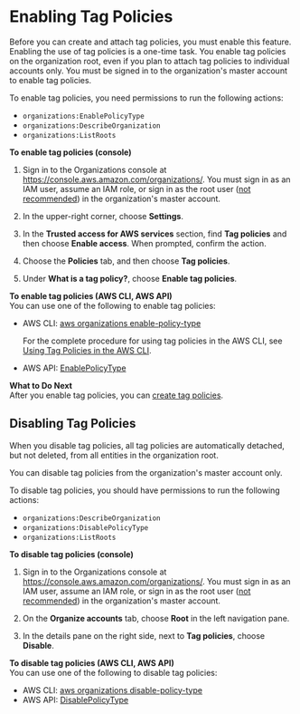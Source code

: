 # Enabling Tag Policies<a name="enable-tag-policies"></a>

Before you can create and attach tag policies, you must enable this feature\. Enabling the use of tag policies is a one\-time task\. You enable tag policies on the organization root, even if you plan to attach tag policies to individual accounts only\. You must be signed in to the organization's master account to enable tag policies\.

To enable tag policies, you need permissions to run the following actions:
+ `organizations:EnablePolicyType`
+ `organizations:DescribeOrganization`
+ `organizations:ListRoots`

**To enable tag policies \(console\)**

1. Sign in to the Organizations console at [https://console\.aws\.amazon\.com/organizations/](https://console.aws.amazon.com/organizations/)\. You must sign in as an IAM user, assume an IAM role, or sign in as the root user \([not recommended](https://docs.aws.amazon.com/IAM/latest/UserGuide/best-practices.html#lock-away-credentials)\) in the organization's master account\.

1. In the upper\-right corner, choose **Settings**\.

1. In the **Trusted access for AWS services** section, find **Tag policies** and then choose **Enable access**\. When prompted, confirm the action\.

1. Choose the **Policies** tab, and then choose **Tag policies**\.

1. Under **What is a tag policy?**, choose **Enable tag policies**\.

**To enable tag policies \(AWS CLI, AWS API\)**  
You can use one of the following to enable tag policies:
+ AWS CLI: [aws organizations enable\-policy\-type](https://docs.aws.amazon.com/cli/latest/reference/organizations/enable-policy-type.html)

  For the complete procedure for using tag policies in the AWS CLI, see [Using Tag Policies in the AWS CLI](tag-policy-cli.md)\.
+ AWS API: [EnablePolicyType](https://docs.aws.amazon.com/organizations/latest/APIReference/API_EnablePolicyType.html)

**What to Do Next**  
After you enable tag policies, you can [create tag policies](orgs_manage_policies_tag-policies-create.md)\.

## Disabling Tag Policies<a name="disable-tag-policies"></a>

When you disable tag policies, all tag policies are automatically detached, but not deleted, from all entities in the organization root\. 

You can disable tag policies from the organization's master account only\.

To disable tag policies, you should have permissions to run the following actions:
+ `organizations:DescribeOrganization`
+ `organizations:DisablePolicyType`
+ `organizations:ListRoots`

**To disable tag policies \(console\)**

1. Sign in to the Organizations console at [https://console\.aws\.amazon\.com/organizations/](https://console.aws.amazon.com/organizations/)\. You must sign in as an IAM user, assume an IAM role, or sign in as the root user \([not recommended](https://docs.aws.amazon.com/IAM/latest/UserGuide/best-practices.html#lock-away-credentials)\) in the organization's master account\.

1. On the **Organize accounts** tab, choose **Root** in the left navigation pane\.

1. In the details pane on the right side, next to **Tag policies**, choose **Disable**\.

**To disable tag policies \(AWS CLI, AWS API\)**  
You can use one of the following to disable tag policies:
+ AWS CLI: [aws organizations disable\-policy\-type](https://docs.aws.amazon.com/cli/latest/reference/organizations/disable-policy-type.html)
+ AWS API: [DisablePolicyType](https://docs.aws.amazon.com/organizations/latest/APIReference/API_DisablePolicyType.html)